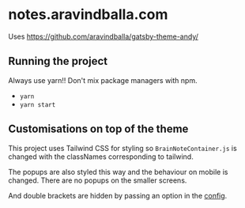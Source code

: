 # notes.aravindballa.com

Uses https://github.com/aravindballa/gatsby-theme-andy/

## Running the project

Always use yarn!! Don't mix package managers with npm.

- `yarn`
- `yarn start`

## Customisations on top of the theme

This project uses Tailwind CSS for styling so `BrainNoteContainer.js` is changed with the classNames corresponding to tailwind.

The popups are also styled this way and the behaviour on mobile is changed. There are no popups on the smaller screens.

And double brackets are hidden by passing an option in the [config](https://github.com/aravindballa/notes.aravindballa.com/blob/0d98c1bdc9b82ee83a6e5af546f0d93afe0f435d/gatsby-config.js#L9).
